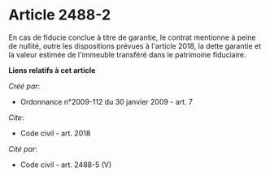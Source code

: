 # Article 2488-2

En cas de fiducie conclue à titre de garantie, le contrat mentionne à peine de nullité, outre les dispositions prévues à
l'article 2018, la dette garantie et la valeur estimée de l'immeuble transféré dans le patrimoine fiduciaire.

**Liens relatifs à cet article**

_Créé par_:

  - Ordonnance n°2009-112 du 30 janvier 2009 - art. 7

_Cite_:

  - Code civil - art. 2018

_Cité par_:

  - Code civil - art. 2488-5 (V)
